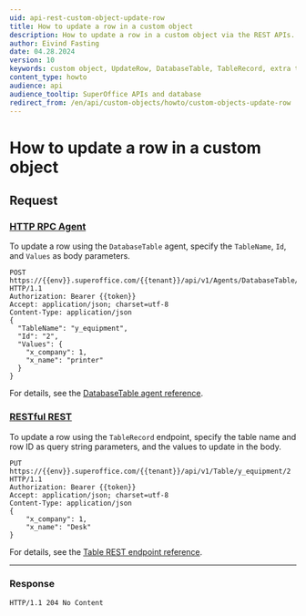 ```yaml
---
uid: api-rest-custom-object-update-row
title: How to update a row in a custom object
description: How to update a row in a custom object via the REST APIs.
author: Eivind Fasting
date: 04.28.2024
version: 10
keywords: custom object, UpdateRow, DatabaseTable, TableRecord, extra table
content_type: howto
audience: api
audience_tooltip: SuperOffice APIs and database
redirect_from: /en/api/custom-objects/howto/custom-objects-update-row
---
```


<!-- markdownlint-disable-file MD051 -->

# How to update a row in a custom object

## Request

### [HTTP RPC Agent](#tab/DatabaseTableAgent)

To update a row using the `DatabaseTable` agent, specify the `TableName`, `Id`, and `Values` as body parameters.

```http!
POST https://{{env}}.superoffice.com/{{tenant}}/api/v1/Agents/DatabaseTable/UpdateRow HTTP/1.1
Authorization: Bearer {{token}}
Accept: application/json; charset=utf-8
Content-Type: application/json
{
  "TableName": "y_equipment",
  "Id": "2",
  "Values": {
    "x_company": 1,
    "x_name": "printer"
  }
}
```

For details, see the [DatabaseTable agent reference][1].

### [RESTful REST](#tab/TableRecord)

To update a row using the `TableRecord` endpoint, specify the table name and row ID as query string parameters, and the values to update in the body.

```http!
PUT https://{{env}}.superoffice.com/{{tenant}}/api/v1/Table/y_equipment/2 HTTP/1.1
Authorization: Bearer {{token}}
Accept: application/json; charset=utf-8
Content-Type: application/json
{
    "x_company": 1,
    "x_name": "Desk"
}
```

For details, see the [Table REST endpoint reference][2].

***

### Response

```http_
HTTP/1.1 204 No Content
```

<!-- Referenced links -->
[1]: ../../../reference/restful/agent/DatabaseTable_Agent/v1DatabaseTableAgent_UpdateRow.md
[2]: ../../../reference/restful/rest/TableRecord/v1TableRecord_UpdateRow.md
